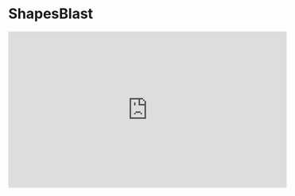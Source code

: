 # ShapesBlast


<p align="center">
<iframe width="560" height="315" src="https://www.youtube.com/embed/30Ouw7aAiHs" title="YouTube video player" frameborder="0" allow="accelerometer; autoplay; clipboard-write; encrypted-media; gyroscope; picture-in-picture" allowfullscreen></iframe>
  <p>

    

